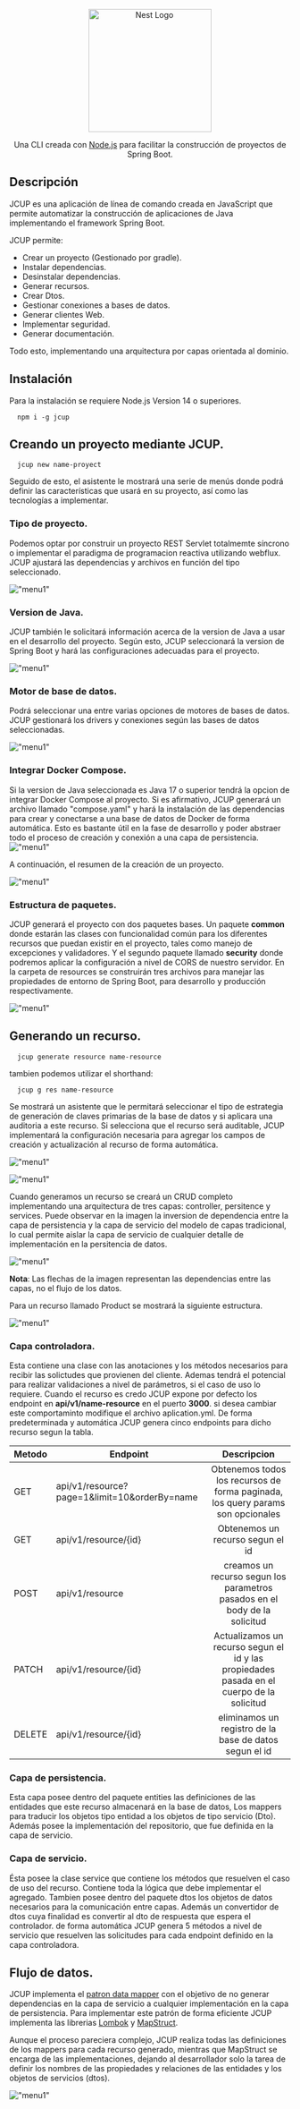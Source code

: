 <p align="center">
  <a href="https://www.npmjs.com/package/jcup" target="blank"><img src="./assets/logo.png" width="220" alt="Nest Logo" /></a>
</p>

<p align="center">Una CLI creada con <a href="https://nodejs.org" target="_blank">Node.js</a> para facilitar la construcción de proyectos de Spring Boot.</p>
<p align="center">

## Descripción
JCUP es una aplicación de línea de comando creada en JavaScript que permite automatizar la construcción de aplicaciones de Java implementando el framework Spring Boot.

JCUP  permite:
- Crear un proyecto (Gestionado por gradle).
- Instalar dependencias.
- Desinstalar dependencias.
- Generar recursos.
- Crear Dtos.
- Gestionar conexiones a bases de datos.
- Generar clientes Web. 
- Implementar seguridad.
- Generar documentación.

Todo esto, implementando una arquitectura por capas orientada al dominio.

## Instalación
Para la instalación se requiere Node.js Version 14 o superiores.
```
  npm i -g jcup
```
## Creando un proyecto mediante JCUP.
```
  jcup new name-proyect
```
Seguido de esto, el asistente le mostrará una serie de menús donde podrá definir las características que usará en su proyecto, así como las tecnologías a implementar.

### Tipo de proyecto.
Podemos optar por construir un proyecto REST Servlet totalmemte síncrono o implementar el paradigma de programacion reactiva utilizando webflux.
JCUP ajustará las dependencias y archivos en función del tipo seleccionado.

!["menu1"](/assets/menu-1.png)

### Version de Java.
JCUP también le solicitará información acerca de la version de Java a usar en el desarrollo del proyecto. Según esto, JCUP seleccionará la version de Spring Boot y hará las configuraciones adecuadas para el proyecto.

!["menu1"](/assets/menu-2.png)

### Motor de base de datos.
Podrá seleccionar una entre varias  opciones de motores de bases de datos. JCUP gestionará los drivers y conexiones según las bases de datos seleccionadas.

!["menu1"](/assets/menu-3.png)

### Integrar Docker Compose.
Si la version de Java seleccionada es Java 17 o superior tendrá la opcion de integrar Docker Compose al proyecto. Si es afirmativo, JCUP generará un archivo llamado "compose.yaml" y hará la instalación de las dependencias para crear y conectarse a una base de datos de Docker de forma automática.
Esto es bastante útil en la fase de desarrollo y poder abstraer todo el proceso de creación y conexión a una capa de persistencia. 
!["menu1"](/assets/menu-4.png)

A continuación, el resumen de la creación de un proyecto.

!["menu1"](/assets/menu-5.png)

### Estructura de paquetes.
JCUP generará el proyecto con dos paquetes bases. Un paquete **common** donde estarán las clases con funcionalidad común para los diferentes recursos que puedan existir en el proyecto, tales como manejo de excepciones y validadores.
Y el segundo paquete llamado **security** donde podremos aplicar la configuración a nivel de CORS de nuestro servidor. 
En la carpeta de resources se construirán tres archivos para manejar las propiedades de entorno de Spring Boot, para desarrollo y producción respectivamente.

!["menu1"](/assets/menu-6.png)

## Generando un recurso.

```
  jcup generate resource name-resource
```
tambien podemos utilizar el shorthand:
```
  jcup g res name-resource
```
Se mostrará un asistente que le permitará seleccionar el tipo de estrategia de generación de claves primarias de la base de datos y si aplicara una auditoria a este recurso. Si selecciona que el recurso será auditable, JCUP implementará la configuración necesaria para agregar los campos de creación y actualización al recurso de forma automática.

  !["menu1"](/assets/menu-7.png)

  !["menu1"](/assets/menu-8.png)

Cuando generamos un recurso se creará un CRUD completo implementando una arquitectura de tres capas: controller, persitence y services. Puede observar en la imagen la inversion de dependencia entre la capa de persistencia y la  capa de servicio del modelo de capas tradicional, lo cual permite aislar la capa de servicio de cualquier detalle de implementación en la persitencia de datos.

!["menu1"](/assets/capas.svg)

**Nota**: Las flechas de la imagen representan las dependencias entre las capas, no el flujo de los datos.

Para un recurso llamado Product se mostrará la siguiente estructura.

!["menu1"](/assets/menu-10.png)

### Capa controladora.
Esta contiene una clase con las anotaciones y los métodos necesarios para recibir las solictudes que provienen del cliente. Ademas tendrá el potencial para realizar validaciones a nivel de parámetros, si el caso de uso lo requiere.
Cuando el recurso es credo JCUP expone por defecto los endpoint en **api/v1/name-resource** en el puerto **3000**. si desea cambiar este comportaminto modifique el archivo aplication.yml.
De forma predeterminada y automática JCUP genera cinco endpoints para dicho recurso segun la tabla.

| Metodo   | Endpoint | Descripcion |
|----------|----------|:------------:|
| GET      | api/v1/resource?page=1&limit=10&orderBy=name |Obtenemos todos los recursos de forma paginada, los query params son opcionales |
| GET      | api/v1/resource/{id} |Obtenemos un recurso segun el id|
| POST     | api/v1/resource    |creamos un recurso segun los parametros pasados en el body de la solicitud|
| PATCH    | api/v1/resource/{id} |Actualizamos un recurso segun el id y las propiedades pasada en el cuerpo de la solicitud|
| DELETE   | api/v1/resource/{id} |eliminamos un registro de la base de datos segun el id|

### Capa de persistencia.

Esta capa posee dentro del paquete entities las definiciones de las entidades que este recurso almacenará en la base de datos, Los mappers para traducir los objetos tipo entidad a los objetos de tipo servicio (Dto). Además posee la implementación del repositorio, que fue definida en la capa de servicio.

### Capa de servicio.

Ésta posee la clase service que contiene los métodos que resuelven el caso de uso del recurso. Contiene toda la lógica que debe implementar el agregado. Tambien posee dentro del paquete dtos los objetos de datos necesarios para la comunicación entre capas. Además un convertidor de dtos cuya finalidad es convertir al dto de respuesta que espera el controlador.
de forma automática JCUP genera 5 métodos a nivel de servicio que resuelven las solicitudes para cada endpoint definido en la capa controladora.

## Flujo de datos.

JCUP implementa el <a href="https://en.wikipedia.org/wiki/Data_mapper_pattern" target="_blank">patron data mapper</a> con el objetivo de no generar dependencias en la capa de servicio a cualquier implementación en la capa de persistencia.
Para implementar este patrón de forma eficiente JCUP implementa las librerias <a href="https://projectlombok.org/" target="_blank">Lombok</a> y <a target="_blank" href="https://mapstruct.org/">MapStruct</a>.

Aunque el proceso pareciera complejo, JCUP realiza todas las definiciones de los mappers para cada recurso generado, mientras que MapStruct se encarga de las implementaciones, dejando al desarrollador solo la tarea  de definir los  nombres de las propiedades y relaciones de las entidades y los objetos de servicios (dtos).

!["menu1"](/assets/flujo.svg)
